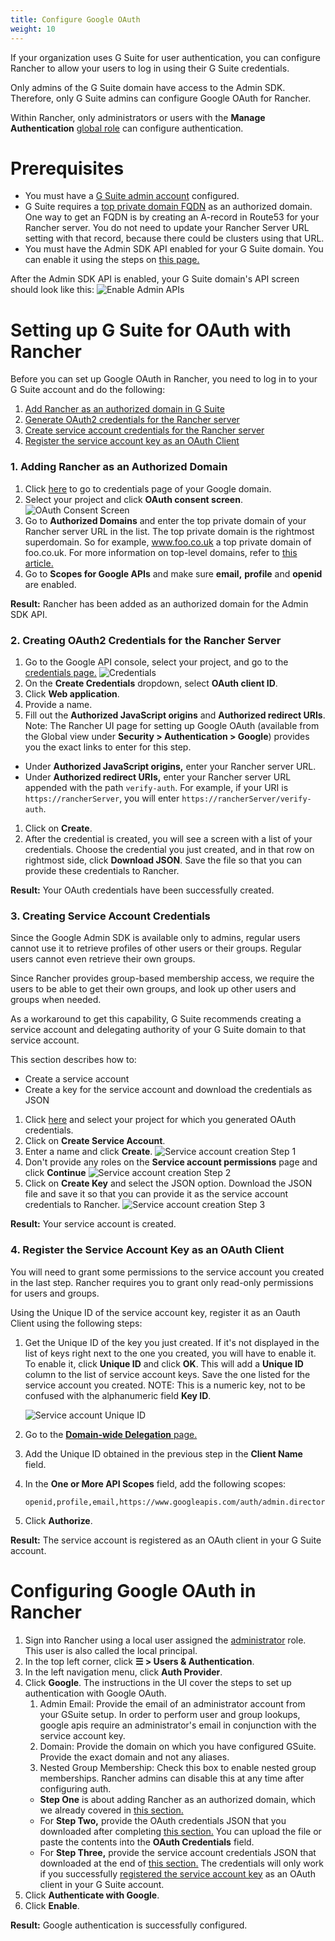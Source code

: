 ```yaml
---
title: Configure Google OAuth
weight: 10
---
```


If your organization uses G Suite for user authentication, you can configure Rancher to allow your users to log in using their G Suite credentials.

Only admins of the G Suite domain have access to the Admin SDK. Therefore, only G Suite admins can configure Google OAuth for Rancher.

Within Rancher, only administrators or users with the **Manage Authentication** [global role](../../manage-role-based-access-control-rbac/global-permissions.md) can configure authentication.

# Prerequisites

- You must have a [G Suite admin account](https://admin.google.com) configured.
- G Suite requires a [top private domain FQDN](https://github.com/google/guava/wiki/InternetDomainNameExplained#public-suffixes-and-private-domains) as an authorized domain. One way to get an FQDN is by creating an A-record in Route53 for your Rancher server. You do not need to update your Rancher Server URL setting with that record, because there could be clusters using that URL.
- You must have the Admin SDK API enabled for your G Suite domain. You can enable it using the steps on [this page.](https://support.google.com/a/answer/60757?hl=en)

After the Admin SDK API is enabled, your G Suite domain's API screen should look like this:
![Enable Admin APIs](/img/Google-Enable-APIs-Screen.png)

# Setting up G Suite for OAuth with Rancher

Before you can set up Google OAuth in Rancher, you need to log in to your G Suite account and do the following:

1. [Add Rancher as an authorized domain in G Suite](#1-adding-rancher-as-an-authorized-domain)
1. [Generate OAuth2 credentials for the Rancher server](#2-creating-oauth2-credentials-for-the-rancher-server)
1. [Create service account credentials for the Rancher server](#3-creating-service-account-credentials)
1. [Register the service account key as an OAuth Client](#4-register-the-service-account-key-as-an-oauth-client)

### 1. Adding Rancher as an Authorized Domain

1. Click [here](https://console.developers.google.com/apis/credentials) to go to credentials page of your Google domain.
1. Select your project and click **OAuth consent screen**.
![OAuth Consent Screen](/img/Google-OAuth-consent-screen-tab.png)
1. Go to **Authorized Domains** and enter the top private domain of your Rancher server URL in the list. The top private domain is the rightmost superdomain. So for example, www.foo.co.uk a top private domain of foo.co.uk. For more information on top-level domains, refer to [this article.](https://github.com/google/guava/wiki/InternetDomainNameExplained#public-suffixes-and-private-domains)
1. Go to **Scopes for Google APIs** and make sure **email,** **profile** and **openid** are enabled.

**Result:** Rancher has been added as an authorized domain for the Admin SDK API.

### 2. Creating OAuth2 Credentials for the Rancher Server

1. Go to the Google API console, select your project, and go to the [credentials page.](https://console.developers.google.com/apis/credentials)
![Credentials](/img/Google-Credentials-tab.png)
1. On the **Create Credentials** dropdown, select **OAuth client ID**.
1. Click **Web application**.
1. Provide a name.
1. Fill out the **Authorized JavaScript origins** and **Authorized redirect URIs**. Note: The Rancher UI page for setting up Google OAuth (available from the Global view under **Security > Authentication > Google**) provides you the exact links to enter for this step.
 - Under **Authorized JavaScript origins,** enter your Rancher server URL.
 - Under **Authorized redirect URIs,** enter your Rancher server URL appended with the path `verify-auth`. For example, if your URI is `https://rancherServer`, you will enter `https://rancherServer/verify-auth`.
1. Click on **Create**.
1. After the credential is created, you will see a screen with a list of your credentials. Choose the credential you just created, and in that row on rightmost side, click **Download JSON**. Save the file so that you can provide these credentials to Rancher.

**Result:** Your OAuth credentials have been successfully created.

### 3. Creating Service Account Credentials
Since the Google Admin SDK is available only to admins, regular users cannot use it to retrieve profiles of other users or their groups. Regular users cannot even retrieve their own groups.

Since Rancher provides group-based membership access, we require the users to be able to get their own groups, and look up other users and groups when needed.

As a workaround to get this capability, G Suite recommends creating a service account and delegating authority of your G Suite domain to that service account.

This section describes how to:

- Create a service account
- Create a key for the service account and download the credentials as JSON

1. Click [here](https://console.developers.google.com/iam-admin/serviceaccounts) and select your project for which you generated OAuth credentials.
1. Click on **Create Service Account**.
1. Enter a name and click **Create**.
![Service account creation Step 1](/img/Google-svc-acc-step1.png)
1. Don't provide any roles on the **Service account permissions** page and click **Continue**
![Service account creation Step 2](/img/Google-svc-acc-step2.png)
1. Click on **Create Key** and select the JSON option. Download the JSON file and save it so that you can provide it as the service account credentials to Rancher.
![Service account creation Step 3](/img/Google-svc-acc-step3-key-creation.png)

**Result:** Your service account is created.

### 4. Register the Service Account Key as an OAuth Client

You will need to grant some permissions to the service account you created in the last step. Rancher requires you to grant only read-only permissions for users and groups.

Using the Unique ID of the service account key, register it as an Oauth Client using the following steps:

1. Get the Unique ID of the key you just created. If it's not displayed in the list of keys right next to the one you created, you will have to enable it. To enable it, click **Unique ID** and click **OK**. This will add a **Unique ID** column to the list of service account keys. Save the one listed for the service account you created. NOTE: This is a numeric key, not to be confused with the alphanumeric field **Key ID**.

    ![Service account Unique ID](/img/Google-Select-UniqueID-column.png)
1. Go to the [**Domain-wide Delegation** page.](https://admin.google.com/ac/owl/domainwidedelegation)
1. Add the Unique ID obtained in the previous step in the **Client Name** field.
1. In the **One or More API Scopes** field, add the following scopes:
    ```
    openid,profile,email,https://www.googleapis.com/auth/admin.directory.user.readonly,https://www.googleapis.com/auth/admin.directory.group.readonly
    ```
1. Click **Authorize**.

**Result:** The service account is registered as an OAuth client in your G Suite account.

# Configuring Google OAuth in Rancher

1. Sign into Rancher using a local user assigned the [administrator](../../manage-role-based-access-control-rbac/global-permissions.md) role. This user is also called the local principal.
1.	In the top left corner, click **☰ > Users & Authentication**.
1. In the left navigation menu, click **Auth Provider**.
1. Click **Google**. The instructions in the UI cover the steps to set up authentication with Google OAuth.
    1. Admin Email: Provide the email of an administrator account from your GSuite setup. In order to perform user and group lookups, google apis require an administrator's email in conjunction with the service account key.
    1. Domain: Provide the domain on which you have configured GSuite. Provide the exact domain and not any aliases.
    1. Nested Group Membership: Check this box to enable nested group memberships. Rancher admins can disable this at any time after configuring auth.
   - **Step One** is about adding Rancher as an authorized domain, which we already covered in [this section.](#1-adding-rancher-as-an-authorized-domain)
   - For **Step Two,** provide the OAuth credentials JSON that you downloaded after completing [this section.](#2-creating-oauth2-credentials-for-the-rancher-server) You can upload the file or paste the contents into the **OAuth Credentials** field.
   - For **Step Three,** provide the service account credentials JSON that downloaded at the end of [this section.](#3-creating-service-account-credentials) The credentials will only work if you successfully [registered the service account key](#4-register-the-service-account-key-as-an-oauth-client) as an OAuth client in your G Suite account.
1.	Click **Authenticate with Google**.
1.	Click **Enable**.

**Result:** Google authentication is successfully configured.
